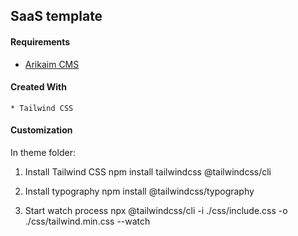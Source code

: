 ## SaaS template

#### Requirements 
  * [Arikaim CMS](https://github.com/arikaim/arikaim)


#### Created With 
    * Tailwind CSS

#### Customization 

In theme folder: 

1. Install Tailwind CSS
    npm install tailwindcss @tailwindcss/cli
2. Install typography
    npm install @tailwindcss/typography

4. Start watch process
    npx @tailwindcss/cli -i ./css/include.css -o ./css/tailwind.min.css --watch
 